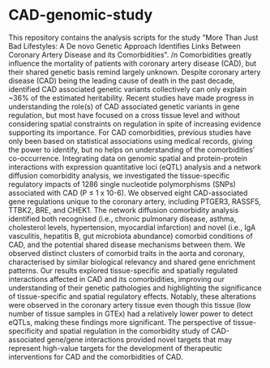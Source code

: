 # CAD-genomic-study
This repository contains the analysis scripts for the study "More Than Just Bad Lifestyles: A De novo Genetic Approach Identifies Links Between Coronary Artery Disease and its Comorbidities". /n
Comorbidities greatly influence the mortality of patients with coronary artery disease (CAD), but their shared genetic basis remind largely unknown. Despite coronary artery disease (CAD) being the leading cause of death in the past decade, identified CAD associated genetic variants collectively can only explain ~36% of the estimated heritability. Recent studies have made progress in understanding the role(s) of CAD associated genetic variants in gene regulation, but most have focused on a cross tissue level and without considering spatial constraints on regulation in spite of increasing evidence supporting its importance. For CAD comorbidities, previous studies have only been based on statistical associations using medical records, giving the power to identify, but no helps on understanding of the comorbidities’ co-occurrence. Integrating data on genomic spatial and protein-protein interactions with expression quantitative loci (eQTL) analysis and a network diffusion comorbidity analysis, we investigated the tissue-specific regulatory impacts of 1286 single nucleotide polymorphisms (SNPs) associated with CAD (P ≤ 1 x 10-6). We observed eight CAD-associated gene regulations unique to the coronary artery, including PTGER3, RASSF5, TTBK2, BRE, and CHEK1. The network diffusion comorbidity analysis identified both recognised (i.e., chronic pulmonary disease, asthma, cholesterol levels, hypertension, myocardial infarction) and novel (i.e., IgA vasculitis, hepatitis B, gut microbiota abundance) comorbid conditions of CAD, and the potential shared disease mechanisms between them. We observed distinct clusters of comorbid traits in the aorta and coronary, characterised by similar biological relevancy and shared gene enrichment patterns. Our results explored tissue-specific and spatially regulated interactions affected in CAD and its comorbidities, improving our understanding of their genetic pathologies and highlighting the significance of tissue-specific and spatial regulatory effects. Notably, these alterations were observed in the coronary artery tissue even though this tissue (low number of tissue samples in GTEx) had a relatively lower power to detect eQTLs, making these findings more significant. The perspective of tissue-specificity and spatial regulation in the comorbidity study of CAD-associated gene/gene interactions provided novel targets that may represent high-value targets for the development of therapeutic interventions for CAD and the comorbidities of CAD.  
